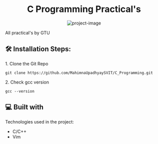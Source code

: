 <h1 align="center" id="title">C Programming Practical's</h1>

<p align="center"><img src="https://socialify.git.ci/MahimnaUpadhyaySVIT/C_Programming/image?language=1&amp;name=1&amp;owner=1&amp;theme=Light" alt="project-image"></p>

<p id="description">All practical's by GTU</p>

<h2>🛠️ Installation Steps:</h2>

<p>1. Clone the Git Repo</p>

```
git clone https://github.com/MahimnaUpadhyaySVIT/C_Programming.git
```

<p>2. Check gcc version</p>

```
gcc --version
```

  
  
<h2>💻 Built with</h2>

Technologies used in the project:

*   C/C++
*   Vim
